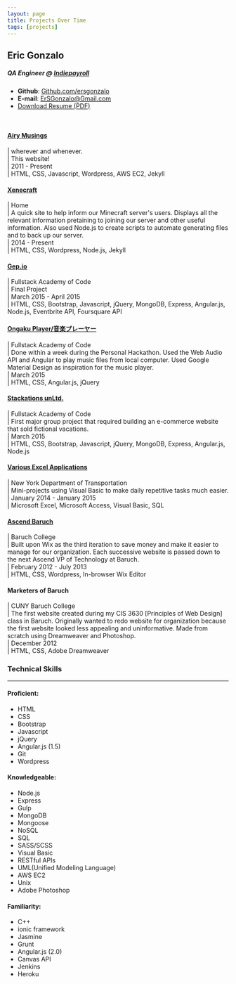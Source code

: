 ```yaml
---
layout: page
title: Projects Over Time
tags: [projects]
---
```

<article>
<link rel="stylesheet" href="//cdnjs.cloudflare.com/ajax/libs/twitter-bootstrap/4.0.0-alpha.2/css/bootstrap.min.css">
  <div class="r-heading row">
    <div class="col-md-6 col-sm-6">
      <h2>Eric Gonzalo</h2>
      <h5>QA Engineer @ <a href="indiepayroll.com">Indiepayroll</a></h5>
    </div>
    <div class="col-md-6 col-sm-6">
      <ul class="list-unstyled">
        <li><strong>Github</strong>: <a href="https://github.com/ersgonzalo/" target="_blank">Github.com/ersgonzalo</a></li>
        <li><strong>E-mail</strong>: <a href="mailto:ersgonzalo@gmail.com">ErSGonzalo@Gmail.com</a></li>
        <li><a href="{{ site.BASE_PATH }}/egonzaloResume.pdf" class="btn btn-xs" target="_blank">Download Resume (PDF)</a></li>
      </ul>
    </div>
  </div>
  <br>
  <!--Divide Projects section-->
  <div class="row" style="text-align: left;">
    <div class="col-md-12">
      <h4 class="project-color"><a href="/">Airy Musings</a></h4>
      <i class="fa fa-map-marker" aria-hidden="true"></i> | wherever and whenever. <br>
      <i class="fa fa-pencil" aria-hidden="true"></i> | This website! <br>
      <i class="fa fa-calendar" aria-hidden="true"></i> | 2011 - Present<br>
      <i class="fa fa-file-code-o" aria-hidden="true"></i> | HTML, CSS, Javascript, Wordpress, AWS EC2, Jekyll
    </div>
    <div class="col-md-12">
      <h4 class="project-color"><a href="https://xenecraft.wordpress.com/">Xenecraft</a></h4> 
      <i class="fa fa-map-marker" aria-hidden="true"></i> | Home <br>
      <i class="fa fa-pencil" aria-hidden="true"></i> | A quick site to help inform our Minecraft server's users. Displays all the relevant information pretaining to joining our server and other useful information. Also used Node.js to create scripts to automate generating files and to back up our server.<br>
      <i class="fa fa-calendar" aria-hidden="true"></i> | 2014 - Present<br>
      <i class="fa fa-file-code-o" aria-hidden="true"></i> | HTML, CSS, Wordpress, Node.js, Jekyll
    </div>
    <div class="col-md-12">
      <h4 class="project-color"><a href="http://www.gep.io/">Gep.io</a></h4> 
      <i class="fa fa-map-marker" aria-hidden="true"></i> | Fullstack Academy of Code <br>
      <i class="fa fa-pencil" aria-hidden="true"></i> | Final Project <br>
      <i class="fa fa-calendar" aria-hidden="true"></i> | March 2015 - April 2015<br>
      <i class="fa fa-file-code-o" aria-hidden="true"></i> | HTML, CSS, Bootstrap, Javascript, jQuery, MongoDB, Express, Angular.js, Node.js, Eventbrite API, Foursquare API
    </div>
    <div class="col-md-12">
      <h4 class="project-color"><a href="https://github.com/ersgonzalo/ongaku-player">Ongaku Player/音楽プレーヤー</a></h4> 
      <i class="fa fa-map-marker" aria-hidden="true"></i> | Fullstack Academy of Code <br>
      <i class="fa fa-pencil" aria-hidden="true"></i> | Done within a week during the Personal Hackathon. Used the Web Audio API and Angular to play music files from local computer. Used Google Material Design as inspiration for the music player. <br>
      <i class="fa fa-calendar" aria-hidden="true"></i> | March 2015<br>
      <i class="fa fa-file-code-o" aria-hidden="true"></i> | HTML, CSS, Angular.js, jQuery
    </div>
    <div class="col-md-12">
      <h4 class="project-color"><a href="https://github.com/Rmoore424/stack_store">Stackations unLtd.</a></h4> 
      <i class="fa fa-map-marker" aria-hidden="true"></i> | Fullstack Academy of Code <br>
      <i class="glyphicon glyphicon-pencil"></i> | First major group project that required building an e-commerce website that sold fictional vacations. <br>
      <i class="fa fa-calendar" aria-hidden="true"></i> | March 2015<br>
      <i class="fa fa-file-code-o" aria-hidden="true"></i> | HTML, CSS, Bootstrap, Javascript, jQuery, MongoDB, Express, Angular.js, Node.js
    </div>
    <div class="col-md-12">
      <h4 class="project-color"><a href="https://github.com/ersgonzalo/dotvba">Various Excel Applications</a></h4> 
      <i class="fa fa-map-marker" aria-hidden="true"></i> | New York Department of Transportation <br>
      <i class="fa fa-pencil" aria-hidden="true"></i> | Mini-projects using Visual Basic to make daily repetitive tasks much easier. <br>
      <i class="fa fa-calendar" aria-hidden="true"></i> | January 2014 - January 2015<br>
      <i class="fa fa-file-code-o" aria-hidden="true"></i> | Microsoft Excel, Microsoft Access, Visual Basic, SQL
    </div>
    <div class="col-md-12">
      <h4 class="project-color"><a href="http://www.ascendbaruch.org/">Ascend Baruch</a></h4> 
      <i class="fa fa-map-marker" aria-hidden="true"></i> | Baruch College <br>
      <i class="fa fa-pencil" aria-hidden="true"></i> | Built upon Wix as the third iteration to save money and make it easier to manage for our organization. Each successive website is passed down to the next Ascend VP of Technology at Baruch. <br>
      <i class="fa fa-calendar" aria-hidden="true"></i> | February 2012 - July 2013<br>
      <i class="fa fa-file-code-o" aria-hidden="true"></i> | HTML, CSS, Wordpress, In-browser Wix Editor
    </div>
    <div class="col-md-12">
      <h4 class="project-color">Marketers of Baruch</h4> 
      <i class="fa fa-map-marker" aria-hidden="true"></i> | CUNY Baruch College <br> 
      <i class="fa fa-pencil" aria-hidden="true"></i> | The first website created during my CIS 3630 [Principles of Web Design] class in Baruch. Originally wanted to redo website for organization because the first website looked less appealing and uninformative. Made from scratch using Dreamweaver and Photoshop.<br>
      <i class="fa fa-calendar" aria-hidden="true"></i> | December 2012<br>
      <i class="fa fa-file-code-o" aria-hidden="true"></i> | HTML, CSS, Adobe Dreamweaver
    </div>
  </div>
  <!--Divide Skills section-->
  <div class="row col-md-12 col-sm-12">
    <h3 class="break-margin">Technical Skills</h3>
    <hr>
  </div>
  <div class="row">
    <div class="col-sm-4">
      <h4>Proficient:</h4>
      <ul>
        <li>HTML</li>
        <li>CSS</li>
        <li>Bootstrap</li>
        <li>Javascript</li>
        <li>jQuery</li>
        <li>Angular.js (1.5) </li>
        <li>Git</li>
        <li>Wordpress</li>
      </ul>
    </div>
    <div class="col-sm-4">
      <h4>Knowledgeable:</h4>
      <ul>
        <li>Node.js</li>
        <li>Express</li>
        <li>Gulp</li>
        <li>MongoDB</li>
        <li>Mongoose</li>
        <li>NoSQL</li>
        <li>SQL</li>
        <li>SASS/SCSS</li>
        <li>Visual Basic</li>
        <li>RESTful APIs</li>
        <li>UML(Unified Modeling Language)</li>
        <li>AWS EC2</li>
        <li>Unix</li>
        <li>Adobe Photoshop</li>
      </ul>
    </div>
    <div class="col-sm-4">
      <h4>Familiarity:</h4>
      <ul>
        <li>C++</li>
        <li>ionic framework</li>
        <li>Jasmine</li>
        <li>Grunt</li>
        <li>Angular.js (2.0)</li>
        <li>Canvas API</li>
        <li>Jenkins</li>
        <li>Heroku</li>
      </ul>
    </div>
  </div>
  <div class="clearfix"></div>
</article>
